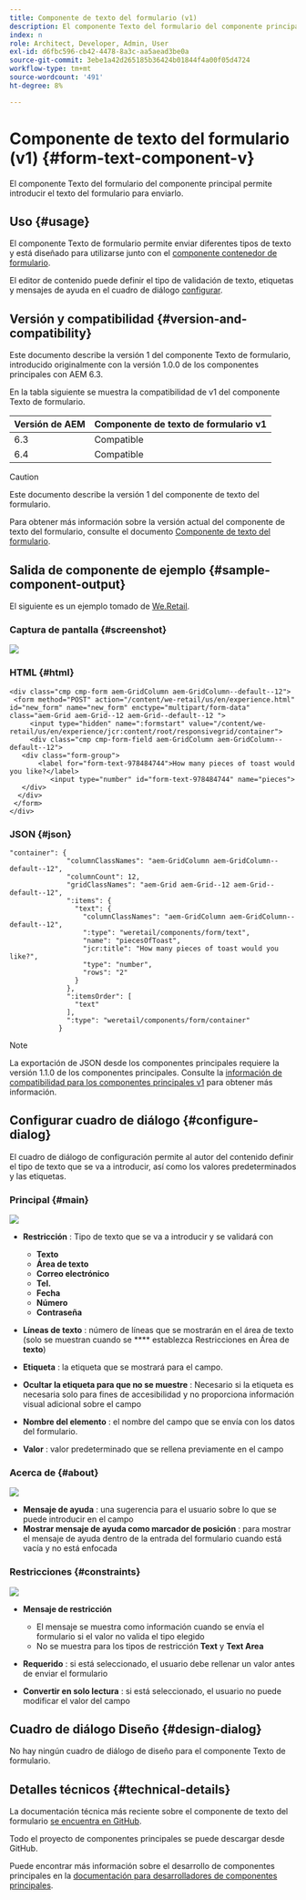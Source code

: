 ```yaml
---
title: Componente de texto del formulario (v1)
description: El componente Texto del formulario del componente principal permite introducir el texto del formulario para enviarlo.
index: n
role: Architect, Developer, Admin, User
exl-id: d6fbc596-cb42-4478-8a3c-aa5aead3be0a
source-git-commit: 3ebe1a42d265185b36424b01844f4a00f05d4724
workflow-type: tm+mt
source-wordcount: '491'
ht-degree: 8%

---
```


# Componente de texto del formulario (v1) {#form-text-component-v}

El componente Texto del formulario del componente principal permite introducir el texto del formulario para enviarlo.

## Uso {#usage}

El componente Texto de formulario permite enviar diferentes tipos de texto y está diseñado para utilizarse junto con el [componente contenedor de formulario](form-container-v1.md).

El editor de contenido puede definir el tipo de validación de texto, etiquetas y mensajes de ayuda en el cuadro de diálogo [configurar](#configure-dialog).

## Versión y compatibilidad {#version-and-compatibility}

Este documento describe la versión 1 del componente Texto de formulario, introducido originalmente con la versión 1.0.0 de los componentes principales con AEM 6.3.

En la tabla siguiente se muestra la compatibilidad de v1 del componente Texto de formulario.

| Versión de AEM | Componente de texto de formulario v1 |
|--- |--- |
| 6.3 | Compatible |
| 6.4 | Compatible |

>[!CAUTION]
>
>Este documento describe la versión 1 del componente de texto del formulario.
>
>Para obtener más información sobre la versión actual del componente de texto del formulario, consulte el documento [Componente de texto del formulario](/help/components/forms/form-text.md).

## Salida de componente de ejemplo {#sample-component-output}

El siguiente es un ejemplo tomado de [We.Retail](https://helpx.adobe.com/experience-manager/6-4/sites/developing/using/we-retail.html).

### Captura de pantalla {#screenshot}

![](/help/assets/chlimage_1-22.png)

### HTML {#html}

```
<div class="cmp cmp-form aem-GridColumn aem-GridColumn--default--12">
 <form method="POST" action="/content/we-retail/us/en/experience.html" id="new_form" name="new_form" enctype="multipart/form-data" class="aem-Grid aem-Grid--12 aem-Grid--default--12 ">
     <input type="hidden" name=":formstart" value="/content/we-retail/us/en/experience/jcr:content/root/responsivegrid/container">
     <div class="cmp cmp-form-field aem-GridColumn aem-GridColumn--default--12">
   <div class="form-group">
       <label for="form-text-978484744">How many pieces of toast would you like?</label>
          <input type="number" id="form-text-978484744" name="pieces">
   </div>
  </div>
 </form>
</div>
```

### JSON {#json}

```
"container": {
              "columnClassNames": "aem-GridColumn aem-GridColumn--default--12",
              "columnCount": 12,
              "gridClassNames": "aem-Grid aem-Grid--12 aem-Grid--default--12",
              ":items": {
                "text": {
                  "columnClassNames": "aem-GridColumn aem-GridColumn--default--12",
                  ":type": "weretail/components/form/text",
                  "name": "piecesOfToast",
                  "jcr:title": "How many pieces of toast would you like?",
                  "type": "number",
                  "rows": "2"
                }
              },
              ":itemsOrder": [
                "text"
              ],
              ":type": "weretail/components/form/container"
            }
```

>[!NOTE]
>
>La exportación de JSON desde los componentes principales requiere la versión 1.1.0 de los componentes principales. Consulte la [información de compatibilidad para los componentes principales v1](/help/versions.md) para obtener más información.

## Configurar cuadro de diálogo {#configure-dialog}

El cuadro de diálogo de configuración permite al autor del contenido definir el tipo de texto que se va a introducir, así como los valores predeterminados y las etiquetas.

### Principal {#main}

![](/help/assets/chlimage_1-23.png)

* **Restricción** : Tipo de texto que se va a introducir y se validará con

   * **Texto**
   * **Área de texto**
   * **Correo electrónico**
   * **Tel.**
   * **Fecha**
   * **Número**
   * **Contraseña**

* **Líneas de texto** : número de líneas que se mostrarán en el área de texto (solo se muestran cuando se  **** establezca Restricciones en Área de  **texto**)

* **Etiqueta** : la etiqueta que se mostrará para el campo.
* **Ocultar la etiqueta para que no se muestre** : Necesario si la etiqueta es necesaria solo para fines de accesibilidad y no proporciona información visual adicional sobre el campo
* **Nombre del elemento** : el nombre del campo que se envía con los datos del formulario.
* **Valor** : valor predeterminado que se rellena previamente en el campo

### Acerca de {#about}

![](/help/assets/chlimage_1-24.png)

* **Mensaje de ayuda** : una sugerencia para el usuario sobre lo que se puede introducir en el campo
* **Mostrar mensaje de ayuda como marcador de posición** : para mostrar el mensaje de ayuda dentro de la entrada del formulario cuando está vacía y no está enfocada

### Restricciones {#constraints}

![](/help/assets/chlimage_1-25.png)

* **Mensaje de restricción**

   * El mensaje se muestra como información cuando se envía el formulario si el valor no valida el tipo elegido
   * No se muestra para los tipos de restricción **Text** y **Text Area**

* **Requerido** : si está seleccionado, el usuario debe rellenar un valor antes de enviar el formulario
* **Convertir en solo lectura** : si está seleccionado, el usuario no puede modificar el valor del campo

## Cuadro de diálogo Diseño {#design-dialog}

No hay ningún cuadro de diálogo de diseño para el componente Texto de formulario.

## Detalles técnicos {#technical-details}

La documentación técnica más reciente sobre el componente de texto del formulario [se encuentra en GitHub](https://github.com/adobe/aem-core-wcm-components/tree/master/content/src/content/jcr_root/apps/core/wcm/components/form/text/v1/text).

Todo el proyecto de componentes principales se puede descargar desde GitHub.

Puede encontrar más información sobre el desarrollo de componentes principales en la [documentación para desarrolladores de componentes principales](/help/developing/overview.md).
